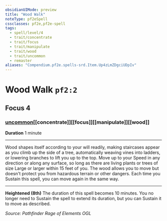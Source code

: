 ```yaml
---
obsidianUIMode: preview
title: "Wood Walk"
noteType: pf2eSpell
cssclasses: pf2e,pf2e-spell
tags:
  - spell/level/4
  - trait/concentrate
  - trait/focus
  - trait/manipulate
  - trait/wood
  - trait/uncommon
  - remaster
aliases: "Compendium.pf2e.spells-srd.Item.Up4zLmZDgciUDpIv" 
---
```

# Wood Walk  `pf2:2`  
## Focus 4
### [uncommon](uncommon "Uncommon Rarity Trait")[[concentrate]][[focus]][[manipulate]][[wood]]

**Duration** 1 minute
* * * 
Wood shapes itself according to your will readily, making staircases appear as you climb up the side of a tree, automatically weaving vines into ladders, or lowering branches to lift you up to the top. Move up to your Speed in any direction or along any surface, so long as there are living plants or trees of size Large or larger within 15 feet of you. The wood allows you to move but doesn't protect you from hazardous terrain or other dangers. Each time you Sustain this spell, you can move again in the same way.

* * *

**Heightened (8th)** The duration of this spell becomes 10 minutes. You no longer need to Sustain the spell to extend its duration, but you can Sustain it to move as described.

*Source: Pathfinder Rage of Elements*
*OGL*